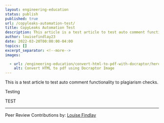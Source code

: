 ```yaml
---
layout: engineering-education
status: publish
published: true
url: /copyleaks-automation-test/
title: CopyLeaks Automation Test
description: This article is a test article to test auto comment functionality to plagiarism checks.
author: louisefindlay23
date: 2022-03-20T00:00:00-04:00
topics: []
excerpt_separator: <!--more-->
images:

  - url: /engineering-education/convert-html-to-pdf-with-docraptor/hero.jpg 
    alt: Convert HTML to pdf using Docraptor Image
---
```

This is a test article to test auto comment functionality to plagiarism checks.
<!--more-->
Testing

TEST

---
Peer Review Contributions by: [Louise Findlay](/engineering-education/authors/louise-findlay/)
